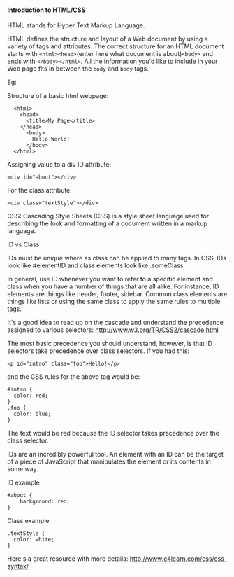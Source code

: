 <h4>Introduction to HTML/CSS</h4>

HTML stands for Hyper Text Markup Language.

HTML defines the structure and layout of a Web document by using a variety of tags and attributes. The correct structure 
for an HTML document starts with ```<html><head>```(enter here what document is about)```<body>``` and ends with ```</body></html>```. 
All the information you'd like to include in your Web page fits in between the ```body``` and ```body``` tags.

Eg:

Structure of a basic html webpage:

``` 
  <html>
    <head>
      <title>My Page</title>
    </head>
      <body>
        Hello World!
      </body>
  </html>
```
Assigning value to a div ID attribute:
```
<div id="about"></div>
``` 

For the class attribute:
``` 
<div class="textStyle"></div>
```

CSS: Cascading Style Sheets (CSS) is a style sheet language used for describing the look and formatting of a document 
written in a markup language.

ID vs Class

IDs must be unique where as class can be applied to many tags. In CSS, IDs look like #elementID and class elements 
look like .someClass

In general, use ID whenever you want to refer to a specific element and class when you have a number of things that 
are all alike. For instance, ID elements are things like header, footer, sidebar. Common class elements are 
things like lists or using the same class to apply the same rules to multiple tags.

It's a good idea to read up on the cascade and understand the precedence assigned to various selectors: 
http://www.w3.org/TR/CSS2/cascade.html

The most basic precedence you should understand, however, is that ID selectors take precedence over class selectors. 
If you had this:

```
<p id="intro" class="foo">Hello!</p>
```
and the CSS rules for the above tag would be:
```
#intro { 
  color: red;
}
.foo { 
  color: blue; 
}
```
The text would be red because the ID selector takes precedence over the class selector.

IDs are an incredibly powerful tool. An element with an ID can be the target of a piece of JavaScript that manipulates 
the element or its contents in some way. 

ID example
```
#about {
    background: red;
}
```

Class example
```
.textStyle {
  color: white;
}
```
Here's a great resource with more details: http://www.c4learn.com/css/css-syntax/
